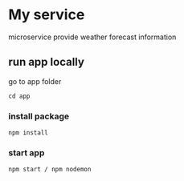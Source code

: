 # My service
microservice provide weather forecast information

## run app locally
go to app folder
```
cd app
```
### install package
```
npm install
```
### start app
```
npm start / npm nodemon
```
